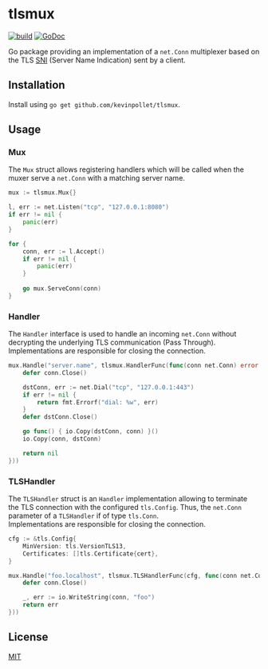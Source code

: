# tlsmux

[![build](https://github.com/kevinpollet/tlsmux/actions/workflows/main.yml/badge.svg)](https://github.com/kevinpollet/tlsmux/actions)
[![GoDoc](https://godoc.org/github.com/kevinpollet/tlsmux?status.svg)](https://pkg.go.dev/github.com/kevinpollet/tlsmux)

Go package providing an implementation of a `net.Conn` multiplexer based on the TLS [SNI](https://www.cloudflare.com/learning/ssl/what-is-sni/) (Server Name Indication) sent by a client.

## Installation

Install using `go get github.com/kevinpollet/tlsmux`.

## Usage

### Mux

The `Mux` struct allows registering handlers which will be called when the muxer serve a `net.Conn` with a 
matching server name.

```go
mux := tlsmux.Mux{}

l, err := net.Listen("tcp", "127.0.0.1:8080")
if err != nil {
    panic(err)
}

for {
    conn, err := l.Accept()
    if err != nil {
        panic(err)	
    }
	
    go mux.ServeConn(conn)
}
```

### Handler

The `Handler` interface is used to handle an incoming `net.Conn` without decrypting the underlying TLS communication (Pass Through).
Implementations are responsible for closing the connection.

```go
mux.Handle("server.name", tlsmux.HandlerFunc(func(conn net.Conn) error {
    defer conn.Close()

    dstConn, err := net.Dial("tcp", "127.0.0.1:443")
    if err != nil {
        return fmt.Errorf("dial: %w", err)
    }
    defer dstConn.Close()

    go func() { io.Copy(dstConn, conn) }()
    io.Copy(conn, dstConn)

    return nil
}))
```

### TLSHandler

The `TLSHandler` struct is an `Handler` implementation allowing to terminate the TLS connection with the configured `tls.Config`.
Thus, the `net.Conn` parameter of a `TLSHandler` if of type `tls.Conn`.  
Implementations are responsible for closing the connection.

```go
cfg := &tls.Config{
    MinVersion: tls.VersionTLS13,
    Certificates: []tls.Certificate{cert},
}

mux.Handle("foo.localhost", tlsmux.TLSHandlerFunc(cfg, func(conn net.Conn) error {
    defer conn.Close()

    _, err := io.WriteString(conn, "foo")
    return err
}))
```

## License

[MIT](./LICENSE.md)
